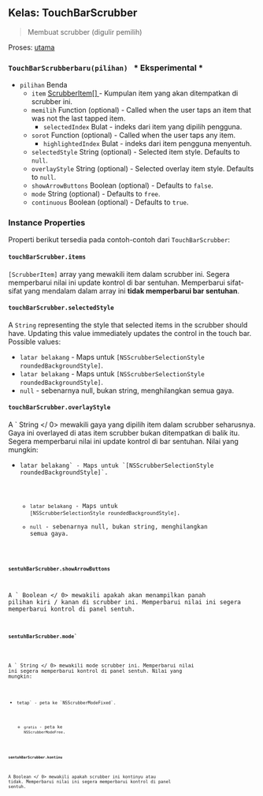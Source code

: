 ## Kelas: TouchBarScrubber

> Membuat scrubber (digulir pemilih)

Proses: [utama](../tutorial/application-architecture.md#main-and-renderer-processes)

### `TouchBarScrubberbaru(pilihan) ` * Eksperimental *

* `pilihan` Benda 
  * `item` [ScrubberItem[] ](structures/scrubber-item.md) - Kumpulan item yang akan ditempatkan di scrubber ini.
  * `memilih` Function (optional) - Called when the user taps an item that was not the last tapped item. 
    * `selectedIndex` Bulat - indeks dari item yang dipilih pengguna.
  * `sorot` Function (optional) - Called when the user taps any item. 
    * `highlightedIndex` Bulat - indeks dari item pengguna menyentuh.
  * `selectedStyle` String (optional) - Selected item style. Defaults to `null`.
  * `overlayStyle` String (optional) - Selected overlay item style. Defaults to `null`.
  * `showArrowButtons` Boolean (optional) - Defaults to `false`.
  * `mode` String (optional) - Defaults to `free`.
  * `continuous` Boolean (optional) - Defaults to `true`.

### Instance Properties

Properti berikut tersedia pada contoh-contoh dari `TouchBarScrubber`:

#### `touchBarScrubber.items`

`[ScrubberItem]` array yang mewakili item dalam scrubber ini. Segera memperbarui nilai ini update kontrol di bar sentuhan. Memperbarui sifat-sifat yang mendalam dalam array ini **tidak memperbarui bar sentuhan**.

#### `touchBarScrubber.selectedStyle`

A `String` representing the style that selected items in the scrubber should have. Updating this value immediately updates the control in the touch bar. Possible values:

* `latar belakang` - Maps untuk `[NSScrubberSelectionStyle roundedBackgroundStyle]`.
* `latar belakang` - Maps untuk `[NSScrubberSelectionStyle roundedBackgroundStyle]`.
* `null` - sebenarnya null, bukan string, menghilangkan semua gaya.

#### `touchBarScrubber.overlayStyle`

A ` String </ 0> mewakili gaya yang dipilih item dalam scrubber seharusnya. Gaya ini overlayed di atas item scrubber bukan ditempatkan di balik itu. Segera memperbarui nilai ini update kontrol di bar sentuhan. Nilai yang mungkin:</p>

<ul>
<li><code>latar belakang` - Maps untuk `[NSScrubberSelectionStyle roundedBackgroundStyle]`.</li> 

* `latar belakang` - Maps untuk `[NSScrubberSelectionStyle roundedBackgroundStyle]`.
* `null` - sebenarnya null, bukan string, menghilangkan semua gaya.</ul> 

#### `sentuhBarScrubber.showArrowButtons`

A ` Boolean </ 0> mewakili apakah akan menampilkan panah pilihan kiri / kanan di scrubber ini. Memperbarui nilai ini segera memperbarui kontrol di panel sentuh.</p>

<h4><code>sentuhBarScrubber.mode`</h4> 

A ` String </ 0> mewakili mode scrubber ini. Memperbarui nilai ini segera memperbarui kontrol di panel sentuh. Nilai yang mungkin:</p>

<ul>
<li><code>tetap` - peta ke `NSScrubberModeFixed`.</li> 

* `gratis` - peta ke `NSScrubberModeFree`.</ul> 

#### `sentuhBarScrubber.kontinu`

A  Boolean </ 0> mewakili apakah scrubber ini kontinyu atau tidak. Memperbarui nilai ini segera memperbarui kontrol di panel sentuh.</p>